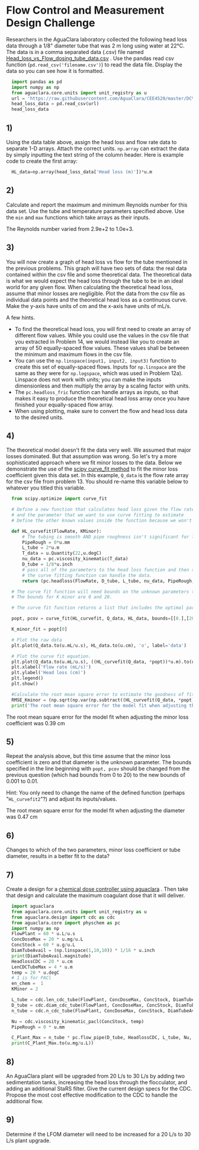 # Flow Control and Measurement Design Challenge


Researchers in the AguaClara laboratory collected the following head
loss data through a 1/8" diameter tube that was 2 m long using water at
22°C. The data is in a comma separated data (.csv) file named
[Head_loss_vs_Flow_dosing_tube_data.csv](https://raw.githubusercontent.com/AguaClara/CEE4520/master/DC%20Solutions/Markdown/Head_loss_vs_Flow_dosing_tube_data.csv)
. Use the pandas read csv function (`pd.read_csv('filename.csv')`) to
read the data file. Display the data so you can see how it is formatted.

``` python
  import pandas as pd
  import numpy as np
  from aguaclara.core.units import unit_registry as u
  url = 'https://raw.githubusercontent.com/AguaClara/CEE4520/master/DC%20Solutions/Markdown/Head_loss_vs_Flow_dosing_tube_data.csv'
  head_loss_data = pd.read_csv(url)
  head_loss_data
```

## 1)


Using the data table above, assign the head loss and flow rate data to
separate 1-D arrays. Attach the correct units. `np.array` can extract
the data by simply inputting the text string of the column header. Here
is example code to create the first array:
``` python
  HL_data=np.array(head_loss_data['Head loss (m)'])*u.m
```

## 2)
Calculate and report the maximum and minimum Reynolds number for this
data set. Use the tube and temperature parameters specified above. Use
the `min` and `max` functions which take arrays as their inputs.

The Reynolds number varied from 2.9e+2 to 1.0e+3.

## 3)
You will now create a graph of head loss vs flow for the tube mentioned
in the previous problems. This graph will have two sets of data: the
real data contained within the csv file and some theoretical data. The
theoretical data is what we would expect the head loss through the tube
to be in an ideal world for any given flow. When calculating the
theoretical head loss, assume that minor losses are negligible. Plot the
data from the csv file as individual data points and the theoretical
head loss as a continuous curve. Make the y-axis have units of cm and
the x-axis have units of mL/s.

A few hints.

-   To find the theoretical head loss, you will first need to create
        an array of different flow values. While you could use the
        values in the csv file that you extracted in Problem 14, we
        would instead like you to create an array of 50 equally-spaced
        flow values. These values shall be between the minimum and
        maximum flows in the csv file.
-   You can use the `np.linspace(input1, input2, input3)` function
        to create this set of equally-spaced flows. Inputs for
        `np.linspace` are the same as they were for `np.logspace`, which
        was used in Problem 12a). Linspace does not work with units; you
        can make the inputs dimensionless and then multiply the array by
        a scaling factor with units.
-   The `pc.headloss_fric` function can handle arrays as inputs, so
        that makes it easy to produce the theoretical head loss array
        once you have finished your equally-spaced flow array.
-   When using plotting, make sure to convert the flow and head loss
        data to the desired units.

## 4)

The theoretical model doesn't fit the data very well. We assumed that
major losses dominated. But that assumption was wrong. So let's try a
more sophisticated approach where we fit minor losses to the data. Below
we demonstrate the use of the [scipy curve_fit
method](https://docs.scipy.org/doc/scipy/reference/generated/scipy.optimize.curve_fit.html#scipy.optimize.curve_fit)
to fit the minor loss coefficient given this data set. In this example,
`Q_data` is the flow rate array for the csv file from problem 13. You
should re-name this variable below to whatever you titled this variable.

``` python
  from scipy.optimize import curve_fit

  # Define a new function that calculates head loss given the flow rate
  # and the parameter that we want to use curve fitting to estimate
  # Define the other known values inside the function because we won't be passing those parameters to the function.

  def HL_curvefit(FlowRate, KMinor):
      # The tubing is smooth AND pipe roughness isn't significant for laminar flow.
      PipeRough = 0*u.mm
      L_tube = 2*u.m
      T_data = u.Quantity(22,u.degC)
      nu_data = pc.viscosity_kinematic(T_data)
      D_tube = 1/8*u.inch
      # pass all of the parameters to the head loss function and then strip the units so
      # the curve fitting function can handle the data.
      return (pc.headloss(FlowRate, D_tube, L_tube, nu_data, PipeRough, KMinor)).magnitude

  # The curve fit function will need bounds on the unknown parameters to find a real solution.
  # The bounds for K minor are 0 and 20.

  # The curve fit function returns a list that includes the optimal parameters and the covariance.

  popt, pcov = curve_fit(HL_curvefit, Q_data, HL_data, bounds=[[0.],[20]])

  K_minor_fit = popt[0]

  # Plot the raw data
  plt.plot(Q_data.to(u.mL/u.s), HL_data.to(u.cm), 'o', label='data')

  # Plot the curve fit equation.
  plt.plot(Q_data.to(u.mL/u.s), ((HL_curvefit(Q_data, *popt))*u.m).to(u.cm), 'r-', label='fit')
  plt.xlabel('Flow rate (mL/s)')
  plt.ylabel('Head loss (cm)')
  plt.legend()
  plt.show()

  #Calculate the root mean square error to estimate the goodness of fit of the model to the data
  RMSE_Kminor = (np.sqrt(np.var(np.subtract((HL_curvefit(Q_data, *popt)),HL_data.magnitude)))*u.m).to(u.cm)
  print('The root mean square error for the model fit when adjusting the minor loss coefficient was',RMSE_Kminor)
```

The root mean square error for the model fit when adjusting the minor
loss coefficient was 0.39 cm

## 5)
Repeat the analysis above, but this time assume that the minor loss
coefficient is zero and that diameter is the unknown parameter. The
bounds specified in the line beginning with `popt, pcov` should be
changed from the previous question (which had bounds from 0 to 20) to
the new bounds of 0.001 to 0.01.

Hint: You only need to change the name of the defined function (perhaps
"`HL_curvefit2`"?) and adjust its inputs/values.

The root mean square error for the model fit when adjusting the diameter
was 0.47 cm

## 6)
Changes to which of the two parameters, minor loss coefficient or tube
diameter, results in a better fit to the data?

## 7)
Create a design for a [chemical dose controller using
aguaclara](https://github.com/AguaClara/aguaclara/blob/master/aguaclara/design/cdc.py)
. Then take that design and calculate the maximum coagulant dose that it
will deliver.

``` python
  import aguaclara
  from aguaclara.core.units import unit_registry as u
  from aguaclara.design import cdc as cdc
  from aguaclara.core import physchem as pc
  import numpy as np
  FlowPlant = 60 * u.L/u.s
  ConcDoseMax = 20 * u.mg/u.L
  ConcStock = 60 * u.g/u.L
  DiamTubeAvail = (np.linspace(1,10,10)) * 1/16 * u.inch
  print(DiamTubeAvail.magnitude)
  HeadlossCDC = 20 * u.cm
  LenCDCTubeMax = 4 * u.m
  temp = 20 * u.degC
  # 1 is for PACl
  en_chem =  1
  KMinor = 2

  L_tube = cdc.len_cdc_tube(FlowPlant, ConcDoseMax, ConcStock, DiamTubeAvail, HeadlossCDC, LenCDCTubeMax, temp, en_chem, KMinor)
  D_tube = cdc.diam_cdc_tube(FlowPlant, ConcDoseMax, ConcStock, DiamTubeAvail, HeadlossCDC, LenCDCTubeMax, temp, en_chem, KMinor).to(u.inch)
  n_tube = cdc.n_cdc_tube(FlowPlant, ConcDoseMax, ConcStock, DiamTubeAvail, HeadlossCDC, LenCDCTubeMax, temp, en_chem, KMinor)

  Nu = cdc.viscosity_kinematic_pacl(ConcStock, temp)
  PipeRough = 0 * u.mm

  C_Plant_Max = n_tube * pc.flow_pipe(D_tube, HeadlossCDC, L_tube, Nu, PipeRough, KMinor) * ConcStock/FlowPlant
  print(C_Plant_Max.to(u.mg/u.L))
```

## 8)
An AguaClara plant will be upgraded from 20 L/s to 30 L/s by adding two
sedimentation tanks, increasing the head loss through the flocculator,
and adding an additional StaRS filter. Give the current design specs for
the CDC. Propose the most cost effective modification to the CDC to
handle the additional flow.

## 9)
Determine if the LFOM diameter will need to be increased for a 20 L/s to
30 L/s plant upgrade.
